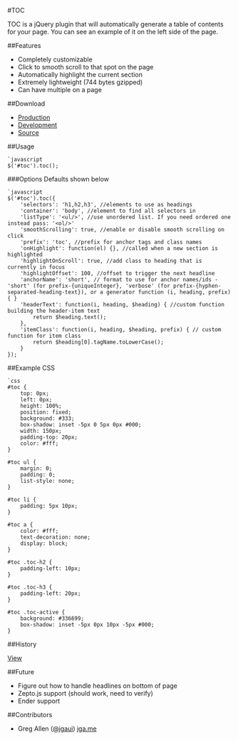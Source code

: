 #TOC

TOC is a jQuery plugin that will automatically generate a table of contents for your page. You can see an example of it on the left side of the page.

##Features
- Completely customizable
- Click to smooth scroll to that spot on the page
- Automatically highlight the current section
- Extremely lightweight (744 bytes gzipped)
- Can have multiple on a page

##Download

- [Production](https://raw.github.com/jgallen23/toc/master/dist/toc.min.js)
- [Development](https://raw.github.com/jgallen23/toc/master/dist/toc.js)
- [Source](http://github.com/jgallen23/toc)

##Usage

	`javascript
	$('#toc').toc();

###Options
Defaults shown below

	`javascript
	$('#toc').toc({
		'selectors': 'h1,h2,h3', //elements to use as headings
		'container': 'body', //element to find all selectors in
		'listType': '<ul/>', //use unordered list. If you need ordered one instead pass: '<ol/>'
		'smoothScrolling': true, //enable or disable smooth scrolling on click
		'prefix': 'toc', //prefix for anchor tags and class names
		'onHighlight': function(el) {}, //called when a new section is highlighted 
		'highlightOnScroll': true, //add class to heading that is currently in focus
		'highlightOffset': 100, //offset to trigger the next headline
		'anchorName': 'short', // format to use for anchor names/ids - 'short' (for prefix-{uniqueInteger}, 'verbose' (for prefix-{hyphen-separated-heading-text}), or a generator function (i, heading, prefix) { }
		'headerText': function(i, heading, $heading) { //custom function building the header-item text
			return $heading.text();
		},
		'itemClass': function(i, heading, $heading, prefix) { // custom function for item class
			return $heading[0].tagName.toLowerCase();
		}
	});

##Example CSS

	`css
	#toc {
		top: 0px;
		left: 0px;
		height: 100%;
		position: fixed;
		background: #333;
		box-shadow: inset -5px 0 5px 0px #000;
		width: 150px;
		padding-top: 20px;
		color: #fff;
	}

	#toc ul {
		margin: 0;
		padding: 0;
		list-style: none;
	}

	#toc li {
		padding: 5px 10px;
	}

	#toc a {
		color: #fff;
		text-decoration: none;
		display: block;
	}

	#toc .toc-h2 {
		padding-left: 10px;
	}

	#toc .toc-h3 {
		padding-left: 20px;
	}

	#toc .toc-active {
		background: #336699;
		box-shadow: inset -5px 0px 10px -5px #000;
	}

##History

[View](https://raw.github.com/jgallen23/toc/master/History.md)

##Future
- Figure out how to handle headlines on bottom of page
- Zepto.js support (should work, need to verify)
- Ender support


##Contributors
- Greg Allen ([@jgaui](http://twitter.com/jgaui)) [jga.me](http://jga.me)
